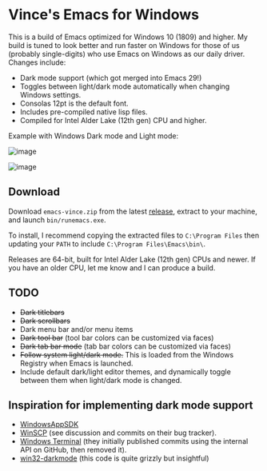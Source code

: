 Vince's Emacs for Windows
=========================

This is a build of Emacs optimized for Windows 10 (1809) and higher. My build is tuned to look better and run faster on Windows for those of us (probably single-digits) who use Emacs on Windows as our daily driver. Changes include:

* Dark mode support (which got merged into Emacs 29!)
* Toggles between light/dark mode automatically when changing Windows settings.
* Consolas 12pt is the default font.
* Includes pre-compiled native lisp files.
* Compiled for Intel Alder Lake (12th gen) CPU and higher.

Example with Windows Dark mode and Light mode:

![image](https://user-images.githubusercontent.com/13453401/138809142-0f4d10a4-a6f6-45ef-b068-041c12ba8b63.png)

![image](https://user-images.githubusercontent.com/13453401/138809293-824ed605-aee5-4041-b446-9fb2e8bf2ab2.png)

Download
--------
Download `emacs-vince.zip` from the latest [release](https://github.com/vsalvino/emacs/releases), extract to your
machine, and launch `bin/runemacs.exe`.

To install, I recommend copying the extracted files to `C:\Program Files` then updating your `PATH` to include `C:\Program Files\Emacs\bin\`.

Releases are 64-bit, built for Intel Alder Lake (12th gen) CPUs and newer. If you have an older CPU, let me know and I can produce a build.

TODO
----
* ~~Dark titlebars~~
* ~~Dark scrollbars~~
* Dark menu bar and/or menu items
* ~~Dark tool bar~~ (tool bar colors can be customized via faces)
* ~~Dark tab bar mode~~ (tab bar colors can be customized via faces)
* ~~Follow system light/dark mode.~~ This is loaded from the Windows
  Registry when Emacs is launched.
* Include default dark/light editor themes, and dynamically toggle between them when light/dark mode is changed.

Inspiration for implementing dark mode support
----------------------------------------------
* [WindowsAppSDK](https://github.com/microsoft/WindowsAppSDK/issues/41)
* [WinSCP](https://winscp.net/tracker/1920) (see discussion and
  commits on their bug tracker).
* [Windows Terminal](https://github.com/microsoft/terminal/commit/bc7eb9611030aed3204aff4e662c318cbf9143a6#diff-e26a93b2aa9fea92ebf24336c4fe6412L19-L22)
  (they initially published commits using the internal API on GitHub,
  then removed it).
* [win32-darkmode](https://github.com/ysc3839/win32-darkmode) (this
  code is quite grizzly but insightful)

